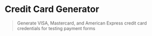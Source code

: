 # Credit Card Generator
> Generate VISA, Mastercard, and American Express credit card credentials for testing payment forms
